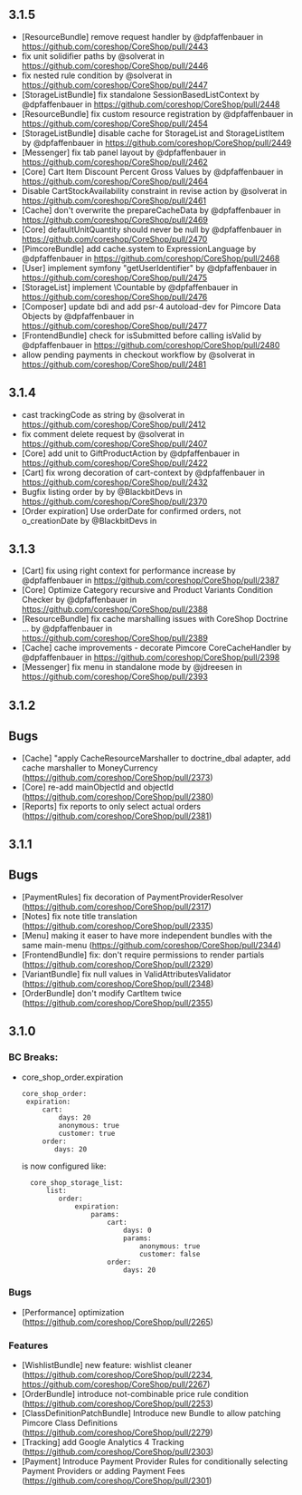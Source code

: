 ## 3.1.5

* [ResourceBundle] remove request handler by @dpfaffenbauer in https://github.com/coreshop/CoreShop/pull/2443
* fix unit solidifier paths by @solverat in https://github.com/coreshop/CoreShop/pull/2446
* fix nested rule condition by @solverat in https://github.com/coreshop/CoreShop/pull/2447
* [StorageListBundle] fix standalone SessionBasedListContext by @dpfaffenbauer in https://github.com/coreshop/CoreShop/pull/2448
* [ResourceBundle] fix custom resource registration by @dpfaffenbauer in https://github.com/coreshop/CoreShop/pull/2454
* [StorageListBundle] disable cache for StorageList and StorageListItem by @dpfaffenbauer in https://github.com/coreshop/CoreShop/pull/2449
* [Messenger] fix tab panel layout by @dpfaffenbauer in https://github.com/coreshop/CoreShop/pull/2462
* [Core] Cart Item Discount Percent Gross Values by @dpfaffenbauer in https://github.com/coreshop/CoreShop/pull/2464
* Disable CartStockAvailability constraint in revise action by @solverat in https://github.com/coreshop/CoreShop/pull/2461
* [Cache] don't overwrite the prepareCacheData by @dpfaffenbauer in https://github.com/coreshop/CoreShop/pull/2469
* [Core] defaultUnitQuantity should never be null by @dpfaffenbauer in https://github.com/coreshop/CoreShop/pull/2470
* [PimcoreBundle] add cache.system to ExpressionLanguage by @dpfaffenbauer in https://github.com/coreshop/CoreShop/pull/2468
* [User] implement symfony "getUserIdentifier" by @dpfaffenbauer in https://github.com/coreshop/CoreShop/pull/2475
* [StorageList] implement \Countable by @dpfaffenbauer in https://github.com/coreshop/CoreShop/pull/2476
* [Composer] update bdi and add psr-4 autoload-dev for Pimcore Data Objects by @dpfaffenbauer in https://github.com/coreshop/CoreShop/pull/2477
* [FrontendBundle] check for isSubmitted before calling isValid by @dpfaffenbauer in https://github.com/coreshop/CoreShop/pull/2480
* allow pending payments in checkout workflow by @solverat in https://github.com/coreshop/CoreShop/pull/2481

## 3.1.4

* cast trackingCode as string by @solverat in https://github.com/coreshop/CoreShop/pull/2412
* fix comment delete request by @solverat in https://github.com/coreshop/CoreShop/pull/2407
* [Core] add unit to GiftProductAction by @dpfaffenbauer in https://github.com/coreshop/CoreShop/pull/2422
* [Cart] fix wrong decoration of cart-context by @dpfaffenbauer in https://github.com/coreshop/CoreShop/pull/2432
* Bugfix listing order by by @BlackbitDevs in https://github.com/coreshop/CoreShop/pull/2370
* [Order expiration] Use orderDate for confirmed orders, not o_creationDate by @BlackbitDevs in

## 3.1.3

* [Cart] fix using right context for performance increase by @dpfaffenbauer in https://github.com/coreshop/CoreShop/pull/2387
* [Core] Optimize Category recursive and Product Variants Condition Checker by @dpfaffenbauer in https://github.com/coreshop/CoreShop/pull/2388
* [ResourceBundle] fix cache marshalling issues with CoreShop Doctrine … by @dpfaffenbauer in https://github.com/coreshop/CoreShop/pull/2389
* [Cache] cache improvements - decorate Pimcore CoreCacheHandler by @dpfaffenbauer in https://github.com/coreshop/CoreShop/pull/2398
* [Messenger] fix menu in standalone mode by @jdreesen in https://github.com/coreshop/CoreShop/pull/2393

## 3.1.2

## Bugs
 - [Cache] "apply CacheResourceMarshaller to doctrine_dbal adapter, add cache marshaller to MoneyCurrency (https://github.com/coreshop/CoreShop/pull/2373)
 - [Core] re-add mainObjectId and objectId (https://github.com/coreshop/CoreShop/pull/2380)
 - [Reports] fix reports to only select actual orders (https://github.com/coreshop/CoreShop/pull/2381)

## 3.1.1

## Bugs
 - [PaymentRules] fix decoration of PaymentProviderResolver (https://github.com/coreshop/CoreShop/pull/2317)
 - [Notes] fix note title translation (https://github.com/coreshop/CoreShop/pull/2335)
 - [Menu] making it easer to have more independent bundles with the same main-menu (https://github.com/coreshop/CoreShop/pull/2344)
 - [FrontendBundle] fix: don't require permissions to render partials (https://github.com/coreshop/CoreShop/pull/2329)
 - [VariantBundle] fix null values in ValidAttributesValidator (https://github.com/coreshop/CoreShop/pull/2348)
 - [OrderBundle] don't modify CartItem twice (https://github.com/coreshop/CoreShop/pull/2355)

## 3.1.0

### BC Breaks:
- core_shop_order.expiration
  ```
  core_shop_order:
   expiration:
       cart:
           days: 20
           anonymous: true
           customer: true
       order:
          days: 20

  ```
  is now configured like:
  ```
    core_shop_storage_list:
        list:
           order:
               expiration:
                   params:
                       cart:
                           days: 0
                           params:
                               anonymous: true
                               customer: false
                       order:
                           days: 20
  ```

### Bugs
 - [Performance] optimization (https://github.com/coreshop/CoreShop/pull/2265)

### Features
 - [WishlistBundle] new feature: wishlist cleaner (https://github.com/coreshop/CoreShop/pull/2234, https://github.com/coreshop/CoreShop/pull/2267)
 - [OrderBundle] introduce not-combinable price rule condition (https://github.com/coreshop/CoreShop/pull/2253)
 - [ClassDefinitionPatchBundle] Introduce new Bundle to allow patching Pimcore Class Definitions (https://github.com/coreshop/CoreShop/pull/2279)
 - [Tracking] add Google Analytics 4 Tracking (https://github.com/coreshop/CoreShop/pull/2303)
 - [Payment] Introduce Payment Provider Rules for conditionally selecting Payment Providers or adding Payment Fees (https://github.com/coreshop/CoreShop/pull/2301)